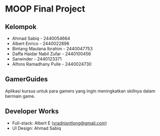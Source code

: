 # MOOP Final Project

## Kelompok
- Ahmad Sabiq - 2440054664
- Albert Enrico - 2440022896
- Bintang Maulana Ibrahim - 2440047753
- Daffa Haidar Nabil Zufar - 2440100456
- Sarwinder - 2440123371
- Alfons Ramadhany Pulle - 2440024730

## GamerGuides
Aplikasi kursus untuk para gamers yang ingin meningkatkan skillnya dalam bermain game.

## Developer Works
- Full-stack: Albert E (vradnisntlong@gmail.com)
- UI Design: Ahmad Sabiq
